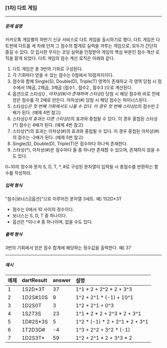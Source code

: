 ### [1차] 다트 게임

***

##### 문제 설명

카카오톡 게임별의 하반기 신규 서비스로 다트 게임을 출시하기로 했다. 다트 게임은 다트판에 다트를 세 차례 던져 그 점수의 합계로 실력을 겨루는 게임으로, 모두가 간단히 즐길 수 있다.
갓 입사한 무지는 코딩 실력을 인정받아 게임의 핵심 부분인 점수 계산 로직을 맡게 되었다. 다트 게임의 점수 계산 로직은 아래와 같다.

 1. 다트 게임은 총 3번의 기회로 구성된다.
 2. 각 기회마다 얻을 수 있는 점수는 0점에서 10점까지이다.
 3. 점수와 함께 Single(S), Double(D), Triple(T) 영역이 존재하고 각 영역 당첨 시 점수에서 1제곱, 2제곱, 3제곱 (점수1 , 점수2 , 점수3 )으로 계산된다.
 4. 옵션으로 스타상(*) , 아차상(#)이 존재하며 스타상(*) 당첨 시 해당 점수와 바로 전에 얻은 점수를 각 2배로 만든다. 아차상(#) 당첨 시 해당 점수는 마이너스된다.
 5. 스타상(*)은 첫 번째 기회에서도 나올 수 있다. 이 경우 첫 번째 스타상(*)의 점수만 2배가 된다. (예제 4번 참고)
 6. 스타상(*)의 효과는 다른 스타상(*)의 효과와 중첩될 수 있다. 이 경우 중첩된 스타상(*) 점수는 4배가 된다. (예제 4번 참고)
 7. 스타상(*)의 효과는 아차상(#)의 효과와 중첩될 수 있다. 이 경우 중첩된 아차상(#)의 점수는 -2배가 된다. (예제 5번 참고)
 8. Single(S), Double(D), Triple(T)은 점수마다 하나씩 존재한다.
 9. 스타상(*), 아차상(#)은 점수마다 둘 중 하나만 존재할 수 있으며, 존재하지 않을 수도 있다.

0~10의 정수와 문자 S, D, T, *, #로 구성된 문자열이 입력될 시 총점수를 반환하는 함수를 작성하라.


##### 입력 형식
"점수|보너스|[옵션]"으로 이루어진 문자열 3세트.
예) 1S2D*3T
 - 점수는 0에서 10 사이의 정수이다.
 - 보너스는 S, D, T 중 하나이다.
 - 옵선은 *이나 # 중 하나이며, 없을 수도 있다.

##### 출력 형식
3번의 기회에서 얻은 점수 합계에 해당하는 정수값을 출력한다.
예) 37

-----

##### 예시
| 예제 | dartResult | answer | 설명 |
| :-| :-| :-| :-|
| 1 | 1S2D*3T | 37 | 1^1 * 2 + 2^2 * 2 + 3^3 |
| 2 | 1D2S#10S | 9 | 1^2 + 2^1 * (-1) + 10^1 |
| 3 | 1D2S0T | 3 | 	1^2 + 2^1 + 0^3 |
| 4 | 1S*2T*3S | 23 | 1^1 * 2 * 2 + 2^3 * 2 + 3^1 |
| 5 | 1D#2S*3S | 5 | 1^2 * (-1) * 2 + 2^1 * 2 + 3^1 |
| 6 | 1T2D3D# | -4 | 1^3 + 2^2 + 3^2 * (-1) |
| 7 | 1D2S3T* | 59 | 1^2 + 2^1 * 2 + 3^3 * 2 |
